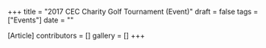 +++
title = "2017 CEC Charity Golf Tournament (Event)"
draft = false
tags = ["Events"]
date = ""

[Article]
contributors = []
gallery = []
+++